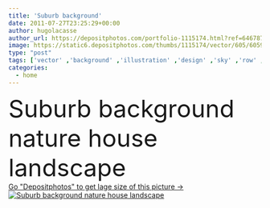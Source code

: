 ```yaml
---
title: 'Suburb background'
date: 2011-07-27T23:25:29+00:00
author: hugolacasse
author_url: https://depositphotos.com/portfolio-1115174.html?ref=64678756
image: https://static6.depositphotos.com/thumbs/1115174/vector/605/6059081/api_thumb_450.jpg?forcejpeg=true
type: "post"
tags: ['vector' ,'background' ,'illustration' ,'design' ,'sky' ,'row' ,'summer' ,'grass' ,'nature' ,'spring' ,'tree' ,'silhouette' ,'landscape' ,'city' ,'estate' ,'house' ,'urban' ,'real' ,'home' ,'fingers' ,'street' ,'suburban' ,'cityscape' ,'skyline' ,'houses' ,'housing' ,'of' ,'Suburb' ,'suburbs' ,'and' ,'ladies' ,'neighbor' ,'neighborhood' ,'koh' ,'samui' ,'bairro' ,'barrio' ,'real estate' ]
categories: 
  - home
---
```

<div aling="center">
            <font size="60"> Suburb background nature house landscape</font>   
</div>
<div>
    <a href='https://static6.depositphotos.com/thumbs/1115174/vector/605/6059081/api_thumb_450.jpg?forcejpeg=true?ref=64678756' target=_blank > Go "Depositphotos" to get lage size of this picture ->
        <img href='https://static6.depositphotos.com/thumbs/1115174/vector/605/6059081/api_thumb_450.jpg?forcejpeg=true?ref=64678756' src='https://static6.depositphotos.com/1115174/605/v/950/depositphotos_6059081-stock-illustration-suburb-background.jpg?forcejpeg=true' alt='Suburb background nature house landscape' >
    </a>
</div>

